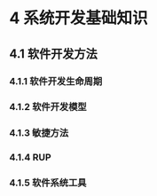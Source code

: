 # 4 系统开发基础知识

## 4.1 软件开发方法

### 4.1.1 软件开发生命周期

### 4.1.2 软件开发模型

### 4.1.3 敏捷方法

### 4.1.4 RUP

### 4.1.5 软件系统工具

